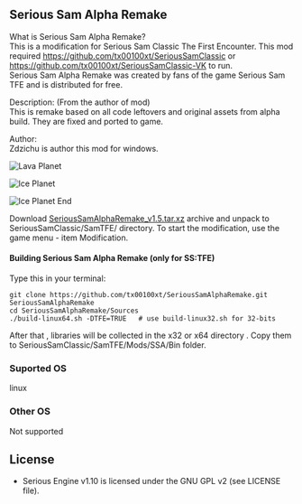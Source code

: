 ## Serious Sam Alpha Remake

What is Serious Sam Alpha Remake?  
This is a modification for Serious Sam Classic The First Encounter. 
This mod required https://github.com/tx00100xt/SeriousSamClassic or https://github.com/tx00100xt/SeriousSamClassic-VK to run.  
Serious Sam Alpha Remake was created by fans of the game Serious Sam TFE and is distributed for free.    

Description: (From the author of mod)  
This is remake based on all code leftovers and original assets from alpha build. They are fixed and ported to game.    

Author:  
Zdzichu is author this mod for windows.

![Lava Planet](https://raw.githubusercontent.com/tx00100xt/SeriousSamAlphaRemake/main/Images/alpharemake_1.png)

![Ice Planet](https://raw.githubusercontent.com/tx00100xt/SeriousSamAlphaRemake/main/Images/alpharemake_2.png)

![Ice Planet End](https://raw.githubusercontent.com/tx00100xt/SeriousSamAlphaRemake/main/Images/alpharemake_3.png)

Download [SeriousSamAlphaRemake_v1.5.tar.xz] archive and unpack to  SeriousSamClassic/SamTFE/ directory.
To start the modification, use the game menu - item Modification.

#### Building Serious Sam Alpha Remake (only for SS:TFE)

Type this in your terminal:

```
git clone https://github.com/tx00100xt/SeriousSamAlphaRemake.git SeriousSamAlphaRemake
cd SeriousSamAlphaRemake/Sources
./build-linux64.sh -DTFE=TRUE	# use build-linux32.sh for 32-bits
```
After that , libraries will be collected in the x32 or x64 directory . Copy them to SeriousSamClassic/SamTFE/Mods/SSA/Bin folder.

### Suported OS
linux

### Other OS
Not supported

License
-------

* Serious Engine v1.10 is licensed under the GNU GPL v2 (see LICENSE file).


[SeriousSamAlphaRemake_v1.5.tar.xz]: https://drive.google.com/file/d/1fQe4S0xE6wgowzDyNJpc9L6HEypHwnXl/view?usp=sharing "Serious Sam Classic SSA Mod"
